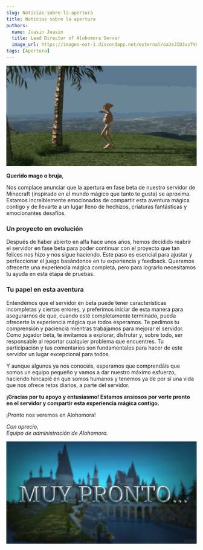 ```yaml
---
slug: Noticias-sobre-la-apertura
title: Noticias sobre la apertura
authors:
  name: Juasin Juasin
  title: Lead Director of Alohomora Server
  image_url: https://images-ext-1.discordapp.net/external/oaJeJID3vsTVK2B52QrjTkhpniFUO5RpEUqM8lSJgmE/https/cravatar.eu/helmhead/Juasin/600.png?format=webp
tags: [Apertura]
---
```


![Alohomora Server](../alohomora.png)

**Querido mago o bruja**,

Nos complace anunciar que la apertura en fase beta de nuestro servidor de Minecraft (inspirado en el mundo mágico que tanto te gusta) se aproxima. Estamos increíblemente emocionados de compartir esta aventura mágica contigo y de llevarte a un lugar lleno de hechizos, criaturas fantásticas y emocionantes desafíos.

<!-- truncate -->

### Un proyecto en evolución

Después de haber abierto en alfa hace unos años, hemos decidido reabrir el servidor en fase beta para poder continuar con el proyecto que tan felices nos hizo y nos sigue haciendo. Este paso es esencial para ajustar y perfeccionar el juego basándonos en tu experiencia y feedback. Queremos ofrecerte una experiencia mágica completa, pero para lograrlo necesitamos tu ayuda en esta etapa de pruebas.

### Tu papel en esta aventura

Entendemos que el servidor en beta puede tener características incompletas y ciertos errores, y preferimos iniciar de esta manera para asegurarnos de que, cuando esté completamente terminado, pueda ofrecerte la experiencia mágica que todos esperamos. Te pedimos tu comprensión y paciencia mientras trabajamos para mejorar el servidor. Como jugador beta, te invitamos a explorar, disfrutar y, sobre todo, ser responsable al reportar cualquier problema que encuentres. Tu participación y tus comentarios son fundamentales para hacer de este servidor un lugar excepcional para todos. 

Y aunque algunos ya nos conocéis, esperamos que comprendáis que somos un equipo pequeño y vamos a dar nuestro máximo esfuerzo, haciendo hincapié en que somos humanos y tenemos ya de por sí una vida que nos ofrece retos diarios, a parte del servidor.

**¡Gracias por tu apoyo y entusiasmo! Estamos ansiosos por verte pronto en el servidor y compartir esta experiencia mágica contigo.**

¡Pronto nos veremos en Alohomora!

*Con aprecio,*\
*Equipo de administración de Alohomora.*

![Muy pronto...](./noticia.png)
